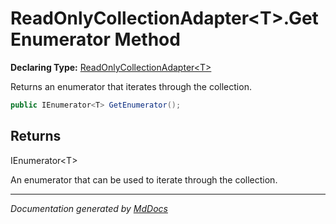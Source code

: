 ﻿# ReadOnlyCollectionAdapter\<T\>.GetEnumerator Method

**Declaring Type:** [ReadOnlyCollectionAdapter\<T\>](../index.md)

Returns an enumerator that iterates through the collection.

```csharp
public IEnumerator<T> GetEnumerator();
```

## Returns

IEnumerator\<T\>

An enumerator that can be used to iterate through the collection.

___

*Documentation generated by [MdDocs](https://github.com/ap0llo/mddocs)*
